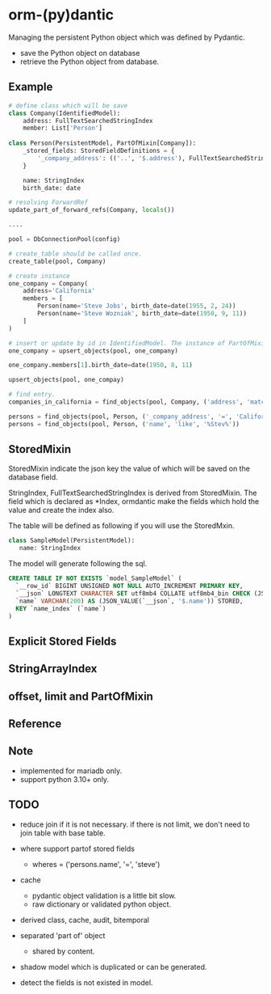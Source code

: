# orm-(py)dantic

Managing the persistent Python object which was defined by Pydantic. 

 * save the Python object on database 
 * retrieve the Python object from database.


## Example

``` python
# define class which will be save
class Company(IdentifiedModel):
    address: FullTextSearchedStringIndex
    member: List['Person']
    
class Person(PersistentModel, PartOfMixin[Company]):
    _stored_fields: StoredFieldDefinitions = {
        '_company_address': (('..', '$.address'), FullTextSearchedStringIndex)
    }

    name: StringIndex
    birth_date: date

# resolving ForwardRef 
update_part_of_forward_refs(Company, locals())

....

pool = DbConnectionPool(config)

# create_table should be called once.
create_table(pool, Company)

# create instance
one_company = Company(
    address='California'
    members = [
        Person(name='Steve Jobs', birth_date=date(1955, 2, 24))
        Person(name='Steve Wozniak', birth_date=date(1950, 9, 11))
    ]
)

# insert or update by id in IdentifiedModel. The instance of PartOfMixin could not be saved directly.
one_company = upsert_objects(pool, one_company)

one_company.members[1].birth_date=date(1950, 8, 11)

upsert_objects(pool, one_compay)

# find entry.
companies_in_california = find_objects(pool, Company, ('address', 'match', '+California'))

persons = find_objects(pool, Person, ('_company_address', '=', 'California'))
persons = find_objects(pool, Person, ('name', 'like', '%Stev%'))

```

## StoredMixin
StoredMixin indicate the json key the value of which will be saved on the database field.

StringIndex, FullTextSearchedStringIndex is derived from StoredMixin. 
The field which is declared as \*Index, ormdantic make the fields which hold the value and create the index also.

The table will be defined as following if you will use the StoredMxin.

``` python
class SampleModel(PersistentModel):
   name: StringIndex
```

The model will generate following the sql.

``` sql
CREATE TABLE IF NOT EXISTS `model_SampleModel` (
  `__row_id` BIGINT UNSIGNED NOT NULL AUTO_INCREMENT PRIMARY KEY,
  `__json` LONGTEXT CHARACTER SET utf8mb4 COLLATE utf8mb4_bin CHECK (JSON_VALID(`__json`)),
  `name` VARCHAR(200) AS (JSON_VALUE(`__json`, '$.name')) STORED,  
  KEY `name_index` (`name`)
)
```

## Explicit Stored Fields

## StringArrayIndex

## offset, limit and PartOfMixin

## Reference 
## Note
 * implemented for mariadb only.
 * support python 3.10+ only.

## TODO

 * reduce join if it is not necessary.
   if there is not limit, we don't need to join table with base table.

 * where support partof stored fields
   - wheres = ('persons.name', '=', 'steve')

 * cache
   - pydantic object validation is a little bit slow.
   - raw dictionary or validated python object.

 * derived class, cache, audit, bitemporal

 * separated 'part of' object
   - shared by content. 

 * shadow model which is duplicated or can be generated.

  * detect the fields is not existed in model.

